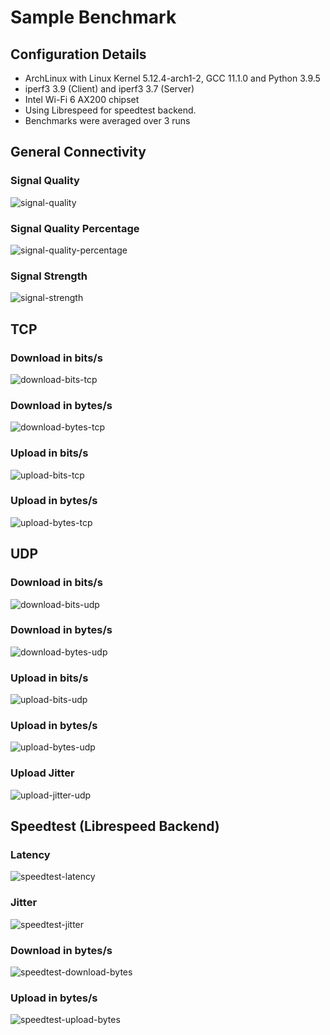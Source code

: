# Sample Benchmark

## Configuration Details

* ArchLinux with Linux Kernel 5.12.4-arch1-2, GCC 11.1.0 and Python 3.9.5
* iperf3 3.9 (Client) and iperf3 3.7 (Server)
* Intel Wi-Fi 6 AX200 chipset
* Using Librespeed for speedtest backend.
* Benchmarks were averaged over 3 runs

## General Connectivity

### Signal Quality
![signal-quality](signal_quality.png)

### Signal Quality Percentage
![signal-quality-percentage](signal_quality_percent.png)

### Signal Strength
![signal-strength](signal_strength.png)

## TCP

### Download in bits/s
![download-bits-tcp](download_bits_tcp.png)

### Download in bytes/s
![download-bytes-tcp](download_bytes_tcp.png)

### Upload in bits/s
![upload-bits-tcp](upload_bits_tcp.png)

### Upload in bytes/s
![upload-bytes-tcp](upload_bytes_tcp.png)

## UDP

### Download in bits/s
![download-bits-udp](download_bits_udp.png)

### Download in bytes/s
![download-bytes-udp](download_bytes_udp.png)

### Upload in bits/s
![upload-bits-udp](upload_bits_udp.png)

### Upload in bytes/s
![upload-bytes-udp](upload_bytes_udp.png)

### Upload Jitter
![upload-jitter-udp](upload_jitter_udp.png)

## Speedtest (Librespeed Backend)
### Latency
![speedtest-latency](speedtest_latency.png)

### Jitter
![speedtest-jitter](speedtest_jitter.png)

### Download in bytes/s
![speedtest-download-bytes](speedtest_download_bandwidth.png)

### Upload in bytes/s
![speedtest-upload-bytes](speedtest_upload_bandwidth.png)